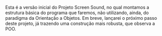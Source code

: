 Esta é a versão inicial do Projeto Screen Sound, no qual montamos a estrutura básica do programa que faremos, não utilizando, ainda, do paradigma da Orientaçâo a Objetos. Em breve, lançarei o próximo passo deste projeto, já trazendo uma construção mais robusta, que observa a POO.
